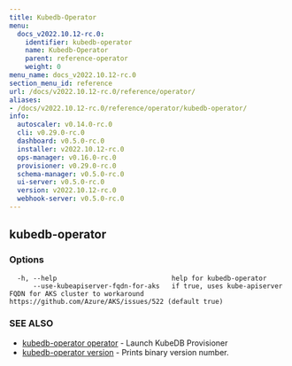 ```yaml
---
title: Kubedb-Operator
menu:
  docs_v2022.10.12-rc.0:
    identifier: kubedb-operator
    name: Kubedb-Operator
    parent: reference-operator
    weight: 0
menu_name: docs_v2022.10.12-rc.0
section_menu_id: reference
url: /docs/v2022.10.12-rc.0/reference/operator/
aliases:
- /docs/v2022.10.12-rc.0/reference/operator/kubedb-operator/
info:
  autoscaler: v0.14.0-rc.0
  cli: v0.29.0-rc.0
  dashboard: v0.5.0-rc.0
  installer: v2022.10.12-rc.0
  ops-manager: v0.16.0-rc.0
  provisioner: v0.29.0-rc.0
  schema-manager: v0.5.0-rc.0
  ui-server: v0.5.0-rc.0
  version: v2022.10.12-rc.0
  webhook-server: v0.5.0-rc.0
---
```


## kubedb-operator



### Options

```
  -h, --help                             help for kubedb-operator
      --use-kubeapiserver-fqdn-for-aks   if true, uses kube-apiserver FQDN for AKS cluster to workaround https://github.com/Azure/AKS/issues/522 (default true)
```

### SEE ALSO

* [kubedb-operator operator](/docs/v2022.10.12-rc.0/reference/operator/kubedb-operator_operator)	 - Launch KubeDB Provisioner
* [kubedb-operator version](/docs/v2022.10.12-rc.0/reference/operator/kubedb-operator_version)	 - Prints binary version number.


